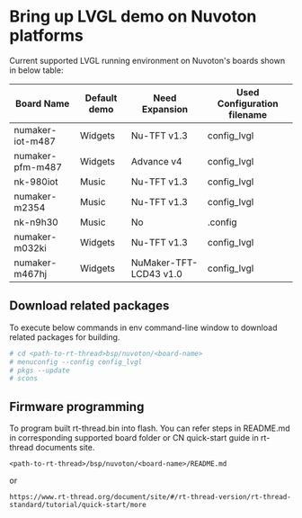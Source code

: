 # Bring up LVGL demo on Nuvoton platforms

Current supported LVGL running environment on Nuvoton's boards shown in below table:

| **Board Name** | **Default demo** | **Need Expansion** | **Used Configuration filename** |
| -------------- | ------------------------------- | ---------------- | ----------- |
| numaker-iot-m487 | Widgets | Nu-TFT v1.3 | config_lvgl |
| numaker-pfm-m487 | Widgets | Advance v4 | config_lvgl |
| nk-980iot | Music | Nu-TFT v1.3 | config_lvgl |
| numaker-m2354 | Music | Nu-TFT v1.3 | config_lvgl |
| nk-n9h30 | Music | No | .config |
| numaker-m032ki | Widgets | Nu-TFT v1.3 | config_lvgl |
| numaker-m467hj | Widgets | NuMaker-TFT-LCD43 v1.0 | config_lvgl |

## Download related packages

To execute below commands in env command-line window to download related packages for building.

```bash
# cd <path-to-rt-thread>bsp/nuvoton/<board-name>
# menuconfig --config config_lvgl
# pkgs --update
# scons
```

## Firmware programming

To program built rt-thread.bin into flash. You can refer steps in README.md in corresponding supported board folder or CN quick-start guide in rt-thread documents site.

```
<path-to-rt-thread>/bsp/nuvoton/<board-name>/README.md
```

   or

```
https://www.rt-thread.org/document/site/#/rt-thread-version/rt-thread-standard/tutorial/quick-start/more
```
